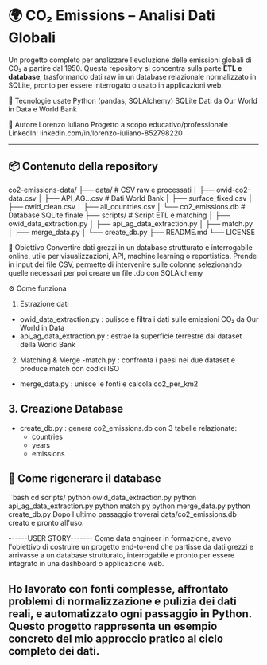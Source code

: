 # 🌍 CO₂ Emissions – Analisi Dati Globali

Un progetto completo per analizzare l'evoluzione delle emissioni globali di CO₂ a partire dal 1950. Questa repository si concentra sulla parte **ETL e database**, trasformando dati raw in un database relazionale normalizzato in SQLite, pronto per essere interrogato o usato in applicazioni web.

🧰 Tecnologie usate
Python (pandas, SQLAlchemy)
SQLite
Dati da Our World in Data e World Bank

👤 Autore
Lorenzo Iuliano
Progetto a scopo educativo/professionale
LinkedIn: linkedin.com/in/lorenzo-iuliano-852798220

---
## 📦 Contenuto della repository

co2-emissions-data/
├── data/ # CSV raw e processati
│ ├── owid-co2-data.csv
│ ├── API_AG...csv # Dati World Bank
│ ├── surface_fixed.csv
│ ├── owid_clean.csv
│ ├── all_countries.csv
│ └── co2_emissions.db # Database SQLite finale
├── scripts/ # Script ETL e matching
│ ├── owid_data_extraction.py
│ ├── api_ag_data_extraction.py
│ ├── match.py
│ ├── merge_data.py
│ └── create_db.py
├── README.md
└── LICENSE

🧠 Obiettivo
Convertire dati grezzi in un database strutturato e interrogabile online, utile per visualizzazioni, API, machine learning o reportistica.
Prende in input dei file CSV, permette di intervenire sulle colonne selezionando quelle necessari per poi creare un file .db con SQLAlchemy

⚙️ Come funziona

1. Estrazione dati
- owid_data_extraction.py : pulisce e filtra i dati sulle emissioni CO₂ da Our World in Data
- api_ag_data_extraction.py : estrae la superficie terrestre dai dataset della World Bank

2. Matching & Merge
-match.py : confronta i paesi nei due dataset e produce match con codici ISO
- merge_data.py : unisce le fonti e calcola co2_per_km2

## 3. Creazione Database
- create_db.py : genera co2_emissions.db con 3 tabelle relazionate:
  - countries
  - years
  - emissions

## 🧪 Come rigenerare il database

``bash
cd scripts/
python owid_data_extraction.py
python api_ag_data_extraction.py
python match.py
python merge_data.py
python create_db.py
Dopo l'ultimo passaggio troverai data/co2_emissions.db creato e pronto all'uso.


------USER STORY-------
Come data engineer in formazione, avevo l'obiettivo di costruire un progetto end-to-end 
che partisse da dati grezzi e arrivasse a un database strutturato, interrogabile e pronto 
per essere integrato in una dashboard o applicazione web.

Ho lavorato con fonti complesse, affrontato problemi di normalizzazione e pulizia dei dati reali,
e automatizzato ogni passaggio in Python. Questo progetto rappresenta un esempio concreto del mio 
approccio pratico al ciclo completo dei dati.
----------------------


